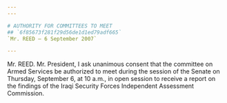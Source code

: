 ```yaml
---
---

# AUTHORITY FOR COMMITTEES TO MEET
## `6f85673f281f29d56de1d1ed79adf665`
`Mr. REED — 6 September 2007`

---
```



Mr. REED. Mr. President, I ask unanimous consent that the committee 
on Armed Services be authorized to meet during the session of the 
Senate on Thursday, September 6, at 10 a.m., in open session to receive 
a report on the findings of the Iraqi Security Forces Independent 
Assessment Commission.